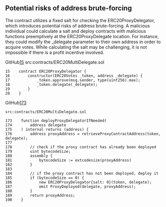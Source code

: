 
## Potential risks of address brute-forcing

The contract utilizes a fixed salt for checking the ERC20ProxyDelegator, which introduces potential risks of address brute-forcing. A malicious individual could calculate a salt and deploy contracts with malicious functions preemptively at the ERC20ProxyDelegate location. For instance, they could modify the _delegate parameter to their own address in order to acquire votes. While calculating the salt may be challenging, it is not impossible if there is a profit incentive involved.



GitHub[15](https://github.com/code-423n4/2023-10-ens/blob/ed25379c06e42c8218eb1e80e141412496950685/contracts/ERC20MultiDelegate.sol#L15)
    src:contracts/ERC20MultiDelegate.sol

    15    contract ERC20ProxyDelegator {
    16        constructor(ERC20Votes _token, address _delegate) {
    17            _token.approve(msg.sender, type(uint256).max);
    18            _token.delegate(_delegate);
    19        }
    20    }

GitHub[173](https://github.com/code-423n4/2023-10-ens/blob/ed25379c06e42c8218eb1e80e141412496950685/contracts/ERC20MultiDelegate.sol#L173C1-L190C6)

    src:contracts/ERC20MultiDelegate.sol

    173    function deployProxyDelegatorIfNeeded(
    174        address delegate
    175    ) internal returns (address) {
    176        address proxyAddress = retrieveProxyContractAddress(token, delegate);
    177
    178        // check if the proxy contract has already been deployed
    179        uint bytecodeSize;
    180        assembly {
    181            bytecodeSize := extcodesize(proxyAddress)
    182        }
    183
    184        // if the proxy contract has not been deployed, deploy it
    185        if (bytecodeSize == 0) {
    186            new ERC20ProxyDelegator{salt: 0}(token, delegate);
    187            emit ProxyDeployed(delegate, proxyAddress);
    188        }
    189        return proxyAddress;
    190    }
